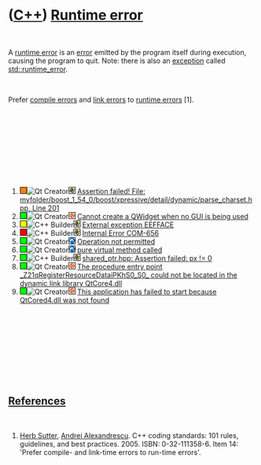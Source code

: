 



 

 

 

 

 

([C++](Cpp.htm)) [Runtime error](CppRuntimeError.htm)
=====================================================

 

A [runtime error](CppRuntimeError.htm) is an [error](CppError.htm)
emitted by the program itself during execution, causing the program to
quit. Note: there is also an [exception](CppException.htm) called
[std::runtime\_error](CppRuntime_error.htm).

 

Prefer [compile errors](CppCompileError.htm) and [link
errors](CppLinkError.htm) to [runtime errors](CppRuntimeError.htm)
\[1\].

 

 

 

 

 

1.  ![FAIL?](PicOrange.png)![Qt
    Creator](PicQtCreator.png)![Windows](PicWindows.png) [Assertion
    failed! File:
    myfolder/boost\_1\_54\_0/boost/xpressive/detail/dynamic/parse\_charset.hpp,
    Line
    201](CppRuntimeErrorAssertionFailedXpressiveDetailDynamicParse_charset201.htm)
2.  ![OKAY](PicGreen.png)![Qt
    Creator](PicQtCreator.png)![Ubuntu](PicUbuntu.png) [Cannot create a
    QWidget when no GUI is being
    used](CppRuntimeErrorCannotCreateAqwidgetWhenNoGuiIsBeingUsed.htm)
3.  ![?OKAY](PicYellow.png)![C++
    Builder](PicCppBuilder.png)![Windows](PicWindows.png) [External
    exception EEFFACE](CppRuntimeErrorExternalExceptionEefface.htm)
4.  ![FAIL](PicRed.png)![C++
    Builder](PicCppBuilder.png)![Windows](PicWindows.png) [Internal
    Error COM-656](CppRuntimeErrorInternalErrorCom656.htm)
5.  ![OKAY](PicGreen.png)![Qt
    Creator](PicQtCreator.png)![Lubuntu](PicLubuntu.png) [Operation not
    permitted](CppRuntimeErrorOperationNotPermitted.htm)
6.  ![OKAY](PicGreen.png)![Qt
    Creator](PicQtCreator.png)![Lubuntu](PicLubuntu.png) [pure virtual
    method called](CppRuntimeErrorPureVirtualMethodCalled.htm)
7.  ![OKAY](PicGreen.png)![C++
    Builder](PicCppBuilder.png)![Windows](PicWindows.png)
    [shared\_ptr.hpp: Assertion failed: px !=
    0](CppRuntimeErrorShared_ptrAssertPxNotNull.htm)
8.  ![OKAY](PicGreen.png)![Qt
    Creator](PicQtCreator.png)![Ubuntu](PicUbuntu.png) [The procedure
    entry point \_Z21qRegisterResourceDataiPKhS0\_S0\_ could not be
    located in the dynamic link library
    QtCore4.dll](CppRuntimeError_Z21qRegisterResourceDataiPKhS0_S0_QtCore4Dll.htm)
9.  ![OKAY](PicGreen.png)![Qt
    Creator](PicQtCreator.png)![Ubuntu](PicUbuntu.png) [This application
    has failed to start because QtCored4.dll was not
    found](CppRuntimeErrorMissingQtCored4Dll.htm)

 

 

 

 

 

[References](CppReferences.htm)
-------------------------------

 

1.  [Herb Sutter](CppHerbSutter.htm), [Andrei
    Alexandrescu](CppAndreiAlexandrescu.htm). C++ coding standards: 101
    rules, guidelines, and best practices. 2005. ISBN: 0-32-111358-6.
    Item 14: 'Prefer compile- and link-time errors to run-time errors'.

 

 

 

 

 





 



